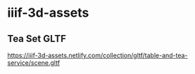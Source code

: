 # iiif-3d-assets

## Tea Set GLTF

https://iiif-3d-assets.netlify.com/collection/gltf/table-and-tea-service/scene.gltf